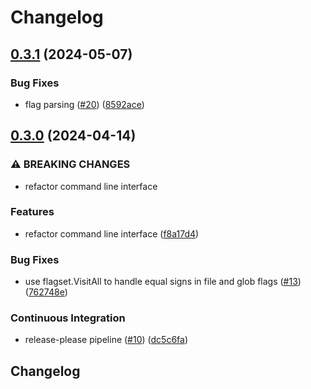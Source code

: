 # Changelog

## [0.3.1](https://github.com/bluebrown/go-template-cli/compare/v0.3.0...v0.3.1) (2024-05-07)


### Bug Fixes

* flag parsing ([#20](https://github.com/bluebrown/go-template-cli/issues/20)) ([8592ace](https://github.com/bluebrown/go-template-cli/commit/8592ace899123bfaf86e888900b9fe72e836c5a1))

## [0.3.0](https://github.com/bluebrown/go-template-cli/compare/v0.2.0...v0.3.0) (2024-04-14)


### ⚠ BREAKING CHANGES

* refactor command line interface

### Features

* refactor command line interface ([f8a17d4](https://github.com/bluebrown/go-template-cli/commit/f8a17d4b848f82374049f575c2814f8f1eddfce3))


### Bug Fixes

* use flagset.VisitAll to handle equal signs in file and glob flags ([#13](https://github.com/bluebrown/go-template-cli/issues/13)) ([762748e](https://github.com/bluebrown/go-template-cli/commit/762748e27b0799419f467652384202a3e39b0ae6))


### Continuous Integration

* release-please pipeline ([#10](https://github.com/bluebrown/go-template-cli/issues/10)) ([dc5c6fa](https://github.com/bluebrown/go-template-cli/commit/dc5c6fa7f5cd497367548c2997c601033abab76b))

## Changelog
